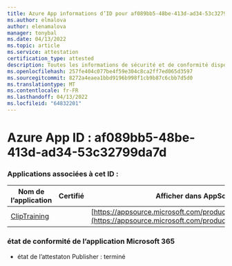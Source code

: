 ```yaml
---
title: Azure App informations d’ID pour af089bb5-48be-413d-ad34-53c32799da7d
ms.author: elmalova
author: elenamalova
manager: tonybal
ms.date: 04/13/2022
ms.topic: article
ms.service: attestation
certification_type: attested
description: Toutes les informations de sécurité et de conformité disponibles pour af089bb5-48be-413d-ad34-53c32799da7d.
ms.openlocfilehash: 257fe404c077be4f59e304c8ca2ff7ed065d3597
ms.sourcegitcommit: 8272a4eaea1bbd9196b998f1cb9b87c6cbb7d5d0
ms.translationtype: MT
ms.contentlocale: fr-FR
ms.lasthandoff: 04/13/2022
ms.locfileid: "64832201"
---
```

# <a name="azure-app-id-af089bb5-48be-413d-ad34-53c32799da7d"></a>Azure App ID : af089bb5-48be-413d-ad34-53c32799da7d


### <a name="apps-associated-with-this-id"></a>Applications associées à cet ID :
| **Nom de l’application** | **Certifié** | **Afficher dans AppSource** |
|--------------|---------------|-----------------------|
| [ClipTraining](../forward/WA200001687.md) |  | [https://appsource.microsoft.com/product/office/WA200001687](https://appsource.microsoft.com/product/office/WA200001687) |

### <a name="microsoft-365-app-compliance-status"></a>état de conformité de l’application Microsoft 365
- état de l’attestaton Publisher : terminé
